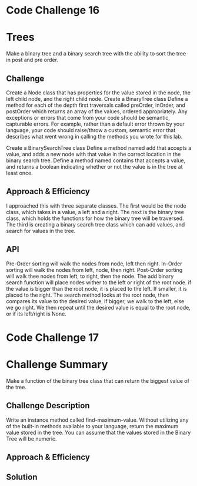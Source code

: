 # Code Challenge 16

# Trees
Make a binary tree and a binary search tree with the ability to sort the tree in post and pre order.

## Challenge
Create a Node class that has properties for the value stored in the node, the left child node, and the right child node.
Create a BinaryTree class
Define a method for each of the depth first traversals called preOrder, inOrder, and postOrder which returns an array of the values, ordered appropriately.
Any exceptions or errors that come from your code should be semantic, capturable errors. For example, rather than a default error thrown by your language, your code should raise/throw a custom, semantic error that describes what went wrong in calling the methods you wrote for this lab.

Create a BinarySearchTree class
Define a method named add that accepts a value, and adds a new node with that value in the correct location in the binary search tree.
Define a method named contains that accepts a value, and returns a boolean indicating whether or not the value is in the tree at least once.

## Approach & Efficiency
I approached this with three separate classes. The first would be the node class, which takes in a value, a left and a right. The next is the binary tree class, which holds the functions for how the binary tree will be traversed. The third is creating a binary search tree class which can add values, and search for values in the tree.

## API
Pre-Order sorting will walk the nodes from node, left then right. In-Order sorting will walk the nodes from left, node, then right. Post-Order sorting will walk thee nodes from left, to right, then the node. The add binary search function will place nodes wither to the left or right of the root node. if the value is bigger than the root node, it is placed to the left. If smaller, it is placed to the right. The search method looks at the root node, then compares its value to the desired value, if bigger, we walk to the left, else we go right. We then repeat until the desired value is equal to the root node, or if its left/right is None.


# Code Challenge 17

# Challenge Summary
Make a function of the binary tree class that can return the biggest value of the tree.

## Challenge Description
Write an instance method called find-maximum-value. Without utilizing any of the built-in methods available to your language, return the maximum value stored in the tree. You can assume that the values stored in the Binary Tree will be numeric.

## Approach & Efficiency
<!-- What approach did you take? Why? What is the Big O space/time for this approach? -->

## Solution
<!-- Embedded whiteboard image -->
